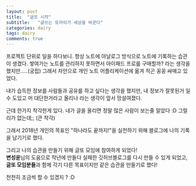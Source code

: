 ```yaml
---
layout: post
title:  "글또 시작"
subtitle:   "글쓰는 또라이가 세상을 바꾼다"
categories: dairy
tags: dairy
comments: true
---
```


프로젝트 단위로 일을 하다보니.
항상 노트에 아날로그 방식으로 노트에 기록하는 습관이 생겼다. 쌓여가는 노트를 관리하지 못하면서 아이패드 프로를 구매할까? 라는 생각을 했지만.....(궁핍)
그래서 차안으로 개인 노트 어플리케이션에 옮겨 적곤 꽁꽁 싸매고 있었다.

내가 습득한 정보를 사람들과 공유를 하고 싶다는 생각을 했지만,
내 정보가 잘못된거 일 수 도있고 머 대단한거라고 올리나 라는 생각이 앞서 망설여졌다.

근데 한가지 착각한게 있다. 내가 글을 올리면 정말 많은 사람이 보는줄 알았다 :D 그럴리가 없는데;; (큰 착각)

그래서 2018년 개인의 목표인 "하나라도 끝까지!"을 실천하기 위해 블로그에 나의 기록을 남기기로 했다.

그리고 나의 습관을 만들기 위해 글또 모임에 참여하게 되었다!  
**변성윤**님의 도움으로 작년에 만들다 실패한 깃허브블로그를 다시 만들 수 있게 되었고,  
**글또 모임분들**과 함께 각기 다른 목표이지만 같은 습관을 만들기로 했다!  



천천히 조금씩 할 수 있겠지 ? :D
